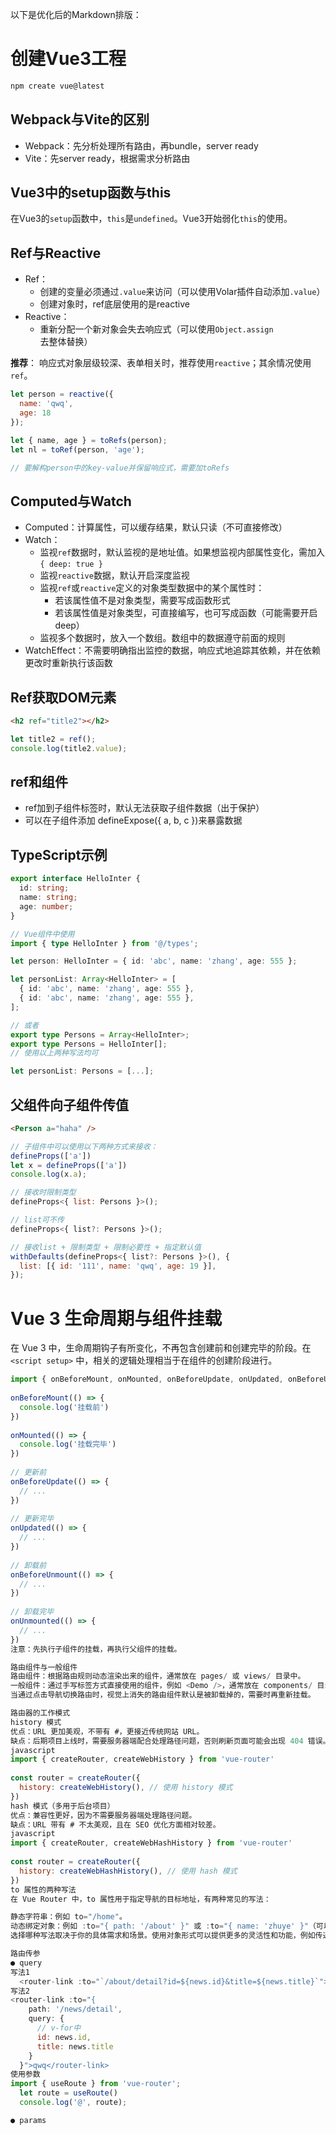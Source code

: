 以下是优化后的Markdown排版：

# 创建Vue3工程

```bash
npm create vue@latest
```

## Webpack与Vite的区别

- Webpack：先分析处理所有路由，再bundle，server ready
- Vite：先server ready，根据需求分析路由

## Vue3中的setup函数与this

在Vue3的`setup`函数中，`this`是`undefined`。Vue3开始弱化`this`的使用。

## Ref与Reactive
- Ref：
  - 创建的变量必须通过`.value`来访问（可以使用Volar插件自动添加`.value`）
  - 创建对象时，ref底层使用的是reactive
- Reactive：
  - 重新分配一个新对象会失去响应式（可以使用`Object.assign`去整体替换）

**推荐**：
响应式对象层级较深、表单相关时，推荐使用`reactive`；其余情况使用`ref`。

```javascript
let person = reactive({
  name: 'qwq',
  age: 18
});

let { name, age } = toRefs(person);
let nl = toRef(person, 'age');

// 要解构person中的key-value并保留响应式，需要加toRefs
```

## Computed与Watch

- Computed：计算属性，可以缓存结果，默认只读（不可直接修改）
- Watch：
  - 监视`ref`数据时，默认监视的是地址值。如果想监视内部属性变化，需加入`{ deep: true }`
  - 监视`reactive`数据，默认开启深度监视
  - 监视`ref`或`reactive`定义的对象类型数据中的某个属性时：
    - 若该属性值不是对象类型，需要写成函数形式
    - 若该属性值是对象类型，可直接编写，也可写成函数（可能需要开启deep）
  - 监视多个数据时，放入一个数组。数组中的数据遵守前面的规则
- WatchEffect：不需要明确指出监控的数据，响应式地追踪其依赖，并在依赖更改时重新执行该函数

## Ref获取DOM元素

```html
<h2 ref="title2"></h2>
```

```javascript
let title2 = ref();
console.log(title2.value);

```
## ref和组件
* ref加到子组件标签时，默认无法获取子组件数据（出于保护）
* 可以在子组件添加 defineExpose({ a, b, c })来暴露数据

## TypeScript示例

```typescript
export interface HelloInter {
  id: string;
  name: string;
  age: number;
}

// Vue组件中使用
import { type HelloInter } from '@/types';

let person: HelloInter = { id: 'abc', name: 'zhang', age: 555 };

let personList: Array<HelloInter> = [
  { id: 'abc', name: 'zhang', age: 555 },
  { id: 'abc', name: 'zhang', age: 555 },
];
```

```typescript
// 或者
export type Persons = Array<HelloInter>;
export type Persons = HelloInter[];
// 使用以上两种写法均可

let personList: Persons = [...];
```

## 父组件向子组件传值

```html
<Person a="haha" />
```


```javascript
// 子组件中可以使用以下两种方式来接收：
defineProps(['a'])
let x = defineProps(['a'])
console.log(x.a);

// 接收时限制类型
defineProps<{ list: Persons }>();

// list可不传
defineProps<{ list?: Persons }>();

// 接收list + 限制类型 + 限制必要性 + 指定默认值
withDefaults(defineProps<{ list?: Persons }>(), {
  list: [{ id: '111', name: 'qwq', age: 19 }],
});
```

# Vue 3 生命周期与组件挂载  
  
在 Vue 3 中，生命周期钩子有所变化，不再包含创建前和创建完毕的阶段。在 `<script setup>` 中，相关的逻辑处理相当于在组件的创建阶段进行。  
  
```javascript  
import { onBeforeMount, onMounted, onBeforeUpdate, onUpdated, onBeforeUnmount, onUnmounted } from 'vue'  
  
onBeforeMount(() => {  
  console.log('挂载前')  
})  
  
onMounted(() => {  
  console.log('挂载完毕')  
})  
  
// 更新前  
onBeforeUpdate(() => {  
  // ...  
})  
  
// 更新完毕  
onUpdated(() => {  
  // ...  
})  
  
// 卸载前  
onBeforeUnmount(() => {  
  // ...  
})  
  
// 卸载完毕  
onUnmounted(() => {  
  // ...  
})
注意：先执行子组件的挂载，再执行父组件的挂载。

路由组件与一般组件
路由组件：根据路由规则动态渲染出来的组件，通常放在 pages/ 或 views/ 目录中。
一般组件：通过手写标签方式直接使用的组件，例如 <Demo />，通常放在 components/ 目录中。
当通过点击导航切换路由时，视觉上消失的路由组件默认是被卸载掉的，需要时再重新挂载。

路由器的工作模式
history 模式
优点：URL 更加美观，不带有 #，更接近传统网站 URL。
缺点：后期项目上线时，需要服务器端配合处理路径问题，否则刷新页面可能会出现 404 错误。
javascript
import { createRouter, createWebHistory } from 'vue-router'  
  
const router = createRouter({  
  history: createWebHistory(), // 使用 history 模式  
})
hash 模式（多用于后台项目）
优点：兼容性更好，因为不需要服务器端处理路径问题。
缺点：URL 带有 # 不太美观，且在 SEO 优化方面相对较差。
javascript
import { createRouter, createWebHashHistory } from 'vue-router'  
  
const router = createRouter({  
  history: createWebHashHistory(), // 使用 hash 模式  
})
to 属性的两种写法
在 Vue Router 中，to 属性用于指定导航的目标地址，有两种常见的写法：

静态字符串：例如 to="/home"。
动态绑定对象：例如 :to="{ path: '/about' }" 或 :to="{ name: 'zhuye' }"（可以通过路由名称进行导航）。
选择哪种写法取决于你的具体需求和场景。使用对象形式可以提供更多的灵活性和功能，例如传递查询参数或编程式导航等。而静态字符串形式则更简洁和直观，适用于简单的导航场景。

路由传参
● query
写法1 
  <router-link :to="`/about/detail?id=${news.id}&title=${news.title}`">qwq</router-link>
写法2
<router-link :to="{
    path: '/news/detail',
    query: {
      // v-for中
      id: news.id,
      title: news.title
    }
  }">qwq</router-link>
使用参数
import { useRoute } from 'vue-router';
  let route = useRoute()
  console.log('@', route);

● params
